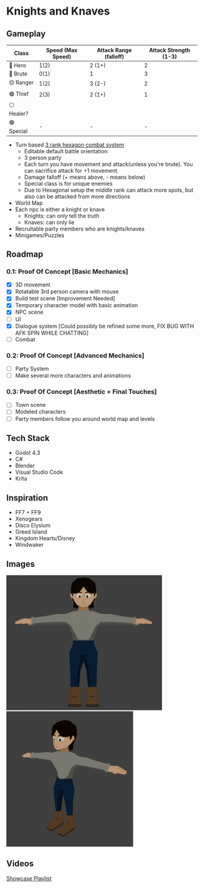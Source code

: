 # Knights and Knaves
## Gameplay
  
| Class         | Speed (Max Speed)            | Attack Range (falloff)   | Attack Strength (1-3) |
| ------------- | ---------------------------- | ------------------------ |---------------------- |
| 🔵 Hero      | 1(2)                          | 2 (1+)                  | 2                      |
| 🔴 Brute     | 0(1)                          | 1                       | 3                      |
| 🟡 Ranger    | 1(2)                          | 3 (2-)                  | 2                      | 
| 🟢 Thief     | 2(3)                          | 2 (1+)                  | 1                      |
| ⚪ Healer?   |                               |                         |                        |
| 🟣 Special   | -                             | -                       | -                      |
- Turn based [3 rank hexagon combat system](https://github.com/braydenphanna/knights-and-knaves/blob/main/screenshots/battlegraph.png)
  - Editable default battle orientation
  - 3 person party
  - Each turn you have movement and attack(unless you're brute). You can sacrifice attack for +1 movement.
  - Damage falloff (+ means above, - means below)
  - Special class is for unique enemies
  - Due to Hexagonal setup the middle rank can attack more spots, but also can be attacked from more directions 
- World Map
- Each npc is either a knight or knave
  - Knights: can only tell the truth
  - Knaves: can only lie
- Recruitable party members who are knights/knaves
- Minigames/Puzzles

## Roadmap
### 0.1: Proof Of Concept [Basic Mechanics]
- [X] 3D movement
- [X] Rotatable 3rd person camera with mouse
- [X] Build test scene [Improvement Needed]
- [X] Temporary character model with basic animation
- [X] NPC scene
- [ ] UI
- [X] Dialogue system [Could possibly be refined some more, FIX BUG WITH AFK SPIN WHILE CHATTING]
- [ ] Combat
### 0.2: Proof Of Concept [Advanced Mechanics]
- [ ] Party System
- [ ] Make several more characters and animations
### 0.3: Proof Of Concept [Aesthetic + Final Touches]
- [ ] Town scene
- [ ] Modeled characters
- [ ] Party members follow you around world map and levels

## Tech Stack
- Godot 4.3
- C#
- Blender
- Visual Studio Code
- Krita

## Inspiration
- FF7 + FF9
- Xenogears
- Disco Elysium
- Greed Island
- Kingdom Hearts/Disney
- Windwaker

## Images
<img src="screenshots/char.png" width="410" /> <img src="screenshots/char2.png" width="334" />

## Videos
[Showcase Playlist](https://www.youtube.com/watch?v=QhWuJ_pk5-A&list=PLE9KDpgiOyFDyoT6gnDmB5Nd-Xvu2F3We)
